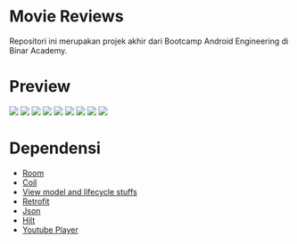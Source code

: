 # Movie Reviews
Repositori ini merupakan projek akhir dari Bootcamp Android Engineering di Binar Academy.
# Preview
![](screenshot/splashscreen.png)
![](screenshot/landing%20page.png)
![](screenshot/login.png)
![](screenshot/list%20movie.png)
![](screenshot/movie%20category.png)
![](screenshot/detail%20movies.png)
![](screenshot/search%20movies.png)
![](screenshot/favorite%20movie.png)
![](screenshot/profile.jpg)
# Dependensi
- [Room](https://developer.android.com/jetpack/androidx/releases/room)
- [Coil](https://github.com/coil-kt/coil)
- [View model and lifecycle stuffs](https://developer.android.com/jetpack/androidx/releases/lifecycle)
- [Retrofit](https://square.github.io/retrofit/)
- [Json](https://github.com/google/gson)
- [Hilt](https://developer.android.com/training/dependency-injection/hilt-android)
- [Youtube Player](https://github.com/PierfrancescoSoffritti/android-youtube-player)
